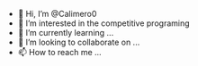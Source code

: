 - 👋 Hi, I’m @Calimero0
- 👀 I’m interested in the competitive programing
- 🌱 I’m currently learning ...
- 💞️ I’m looking to collaborate on ...
- 📫 How to reach me ...

<!---
Calimero0/Calimero0 is a ✨ special ✨ repository because its `README.md` (this file) appears on your GitHub profile.
You can click the Preview link to take a look at your changes.
--->
